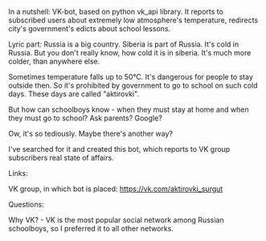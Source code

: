 In a nutshell:
VK-bot, based on python vk_api library. 
It reports to subscribed users about extremely low 
atmosphere's temperature, redirects city's government's
edicts about school lessons.

Lyric part:
Russia is a big country. Siberia is part of Russia.
It's cold in Russia. But you don't really know,
how cold it is in siberia. It's much more colder,
than anywhere else. 

Sometimes temperature falls up to 50°C. It's dangerous for
people to stay outside then. So it's prohibited by
government to go to school on such cold days. These
days are called "aktirovki".

But how can schoolboys know - when they must stay 
at home and when they must go to school? Ask parents?
Google?

Ow, it's so tediously. Maybe there's another way?

I've searched for it and created this bot, which 
reports to VK group subscribers real state of affairs.

Links:

VK group, in which bot is placed: 
https://vk.com/aktirovki_surgut


Questions:

Why VK? - VK is the most popular social network
among Russian schoolboys, so I preferred it to all other
networks.